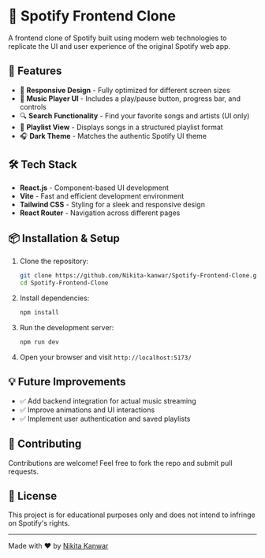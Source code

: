 # 🎵 Spotify Frontend Clone

A frontend clone of Spotify built using modern web technologies to replicate the UI and user experience of the original Spotify web app.

## 🚀 Features
- 🎨 **Responsive Design** - Fully optimized for different screen sizes
- 🎵 **Music Player UI** - Includes a play/pause button, progress bar, and controls
- 🔍 **Search Functionality** - Find your favorite songs and artists (UI only)
- 📂 **Playlist View** - Displays songs in a structured playlist format
- 🎧 **Dark Theme** - Matches the authentic Spotify UI theme

## 🛠 Tech Stack
- **React.js** - Component-based UI development
- **Vite** - Fast and efficient development environment
- **Tailwind CSS** - Styling for a sleek and responsive design
- **React Router** - Navigation across different pages

## 📦 Installation & Setup

1. Clone the repository:
   ```bash
   git clone https://github.com/Nikita-kanwar/Spotify-Frontend-Clone.git
   cd Spotify-Frontend-Clone
   ```
2. Install dependencies:
   ```bash
   npm install
   ```
3. Run the development server:
   ```bash
   npm run dev
   ```
4. Open your browser and visit `http://localhost:5173/`

## 💡 Future Improvements
- ✅ Add backend integration for actual music streaming
- ✅ Improve animations and UI interactions
- ✅ Implement user authentication and saved playlists

## 🤝 Contributing
Contributions are welcome! Feel free to fork the repo and submit pull requests.

## 📜 License
This project is for educational purposes only and does not intend to infringe on Spotify's rights.

---
Made with ❤️ by [Nikita Kanwar](https://github.com/Nikita-kanwar)

 
